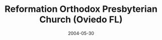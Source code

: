 ---
date: &id001 2004-05-30
end_date: null
location:
  address: 1231 Reformation Drive
  city: Oviedo
  state: FL
minister:
- end: 2004-05-30
  name: Eric Watkins
  start: 2003-01-01
  type: Organizing Pastor
- end: 2008-01-01
  name: Eric Watkins
  start: 2004-01-01
  type: Pastor
- end: null
  name: Stephen Oharek
  start: 2008-01-01
  type: Pastor
- end: null
  name: David Chilton
  start: 2004-01-01
  type: Associate Pastor
ministers:
- Eric Watkins
- Eric Watkins
- Stephen Oharek
- David Chilton
name: Reformation Orthodox Presbyterian Church
names:
- end: 2004-05-30
  name: Reformation Orthodox Presbyterian mission work
  start: 2003-09-07
- end: null
  name: Reformation Orthodox Presbyterian Church
  start: 2004-05-30
origination_date: *id001
raw_data: "FLORIDA\tOviedo\nReformation Orthodox Presbyterian mission work (September\
  \ 7, 2003-May 30, 2004)\nReformation Orthodox Presbyterian Church  (May 30, 2004-\
  \ )\nMeeting at Reformed Theological Seminary, 1231 Reformation Drive\nOrg. Pastor:\
  \ Eric Watkins, 2003-4\nPastors: Eric Watkins, 2004-8\nStephen Oharek, 2008-\nAssoc.\
  \ Pastor: David Chilton, 2004-\n"
received_from: null
states:
- FL
status:
  active: true
  end_date: null
  reason: null
  received_from: null
  withdrawal_to: null
title: Reformation Orthodox Presbyterian Church (Oviedo FL)
year_established:
- 2004

---